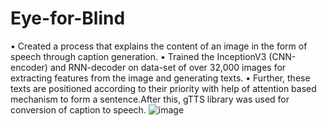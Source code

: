 # Eye-for-Blind
• Created a process that explains the content of an image in the form of speech through caption generation.
• Trained the InceptionV3 (CNN-encoder) and RNN-decoder on data-set of over 32,000 images for extracting features from
the image and generating texts.
• Further, these texts are positioned according to their priority with help of attention based mechanism to form a
sentence.After this, gTTS library was used for conversion of caption to speech.
![image](https://user-images.githubusercontent.com/65901214/193335161-49803393-ad2a-47e5-a89f-6ceac0a9d2e9.png)
